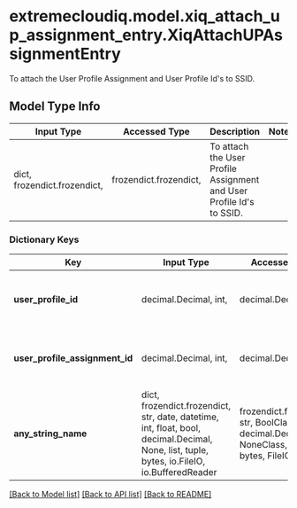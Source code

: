 # extremecloudiq.model.xiq_attach_up_assignment_entry.XiqAttachUPAssignmentEntry

To attach the User Profile Assignment and User Profile Id's to SSID.

## Model Type Info
Input Type | Accessed Type | Description | Notes
------------ | ------------- | ------------- | -------------
dict, frozendict.frozendict,  | frozendict.frozendict,  | To attach the User Profile Assignment and User Profile Id&#x27;s to SSID. | 

### Dictionary Keys
Key | Input Type | Accessed Type | Description | Notes
------------ | ------------- | ------------- | ------------- | -------------
**user_profile_id** | decimal.Decimal, int,  | decimal.Decimal,  | The User Profile ID. | [optional] value must be a 64 bit integer
**user_profile_assignment_id** | decimal.Decimal, int,  | decimal.Decimal,  | The User Profile Assignment ID. | [optional] value must be a 64 bit integer
**any_string_name** | dict, frozendict.frozendict, str, date, datetime, int, float, bool, decimal.Decimal, None, list, tuple, bytes, io.FileIO, io.BufferedReader | frozendict.frozendict, str, BoolClass, decimal.Decimal, NoneClass, tuple, bytes, FileIO | any string name can be used but the value must be the correct type | [optional]

[[Back to Model list]](../../README.md#documentation-for-models) [[Back to API list]](../../README.md#documentation-for-api-endpoints) [[Back to README]](../../README.md)

